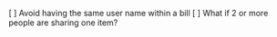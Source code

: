 [ ] Avoid having the same user name within a bill
[ ] What if 2 or more people are sharing one item?